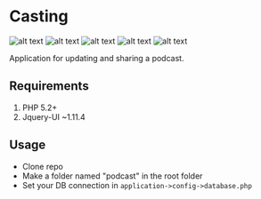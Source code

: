 # Casting
![alt text](https://img.shields.io/badge/CodeIgniter%20Ver.-2.1.2-blue.svg?style=flat "CodeIgniter Ver. 2.1.2")
![alt text](https://img.shields.io/badge/Twitter%20Bootstrap%20Ver.-3.2.0-blue.svg?style=flat "Twitter Bootstrap Ver. 3.2.0")
![alt text](https://img.shields.io/badge/Composer%20Support-True-green.svg?style=flat "Composer Support")
![alt text](https://img.shields.io/badge/Bower%20Support-True-green.svg?style=flat "Bower Support")
![alt text](https://img.shields.io/badge/Composer%20Support-True-green.svg?style=flat "Composer Support")

Application for updating and sharing a podcast.

## Requirements

1. PHP 5.2+
2. Jquery-UI ~1.11.4

## Usage
- Clone repo
- Make a folder named "podcast" in the root folder
- Set your DB connection in 
``` application->config->database.php ```